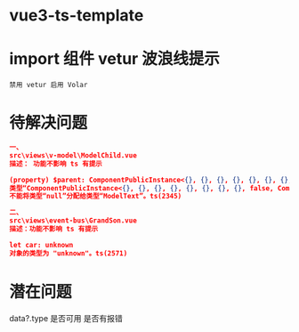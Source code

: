 # vue3-ts-template
 
# import 组件 vetur 波浪线提示
`禁用 vetur 启用 Volar`

# 待解决问题
```json
一、
src\views\v-model\ModelChild.vue
描述： 功能不影响 ts 有提示

(property) $parent: ComponentPublicInstance<{}, {}, {}, {}, {}, {}, {}, {}, false, ComponentOptionsBase<any, any, any, any, any, any, any, any, any, {}, {}, string, {}>, {}, {}> | null
类型“ComponentPublicInstance<{}, {}, {}, {}, {}, {}, {}, {}, false, ComponentOptionsBase<any, any, any, any, any, any, any, any, any, {}, {}, string, {}>, {}, {}> | null”的参数不能赋给类型“ModelText”的参数。
不能将类型“null”分配给类型“ModelText”。ts(2345)
```

```json
二、
src\views\event-bus\GrandSon.vue
描述：功能不影响 ts 有提示

let car: unknown
对象的类型为 "unknown"。ts(2571)
```

# 潜在问题
data?.type 是否可用 是否有报错